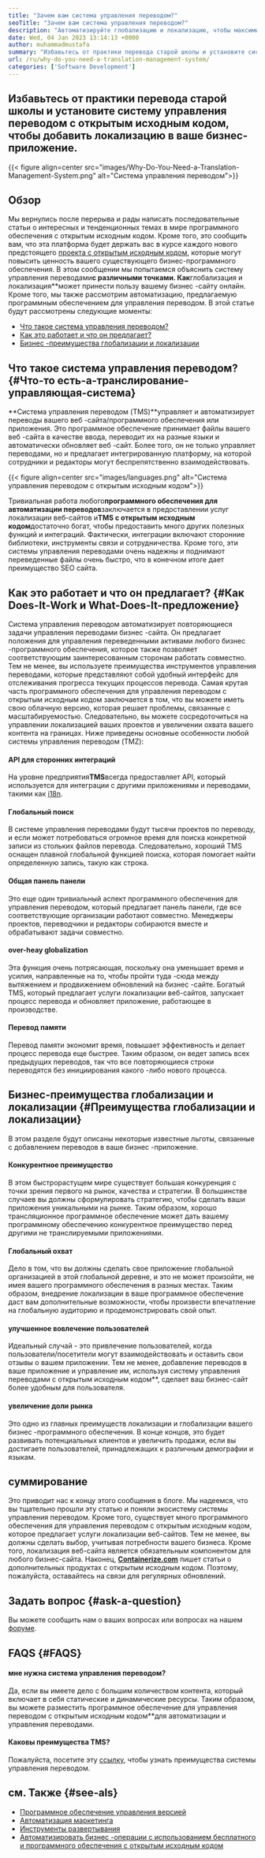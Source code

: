 ```yaml
---
title: "Зачем вам система управления переводом?" 
seoTitle: "Зачем вам система управления переводом?" 
description: "Автоматизируйте глобализацию и локализацию, чтобы максимизировать охват ваших продуктов. Давайте рассмотрим, как ваше программное обеспечение использует систему управления переводом." 
date: Wed, 04 Jan 2023 13:14:13 +0000
author: muhammadmustafa
summary: "Избавьтесь от практики перевода старой школы и установите систему управления переводом с открытым исходным кодом, чтобы добавить локализацию в ваше бизнес-приложение." 
url: /ru/why-do-you-need-a-translation-management-system/
categories: ['Software Development']
---
```


## Избавьтесь от практики перевода старой школы и установите систему управления переводом с открытым исходным кодом, чтобы добавить локализацию в ваше бизнес-приложение.

{{< figure align=center src="images/Why-Do-You-Need-a-Translation-Management-System.png" alt="Система управления переводом">}}


## Обзор
Мы вернулись после перерыва и рады написать последовательные статьи о интересных и тенденционных темах в мире программного обеспечения с открытым исходным кодом. Кроме того, это сообщить вам, что эта платформа будет держать вас в курсе каждого нового предстоящего [проекта с открытым исходным кодом][1], которые могут повысить ценность вашего существующего бизнес-программного обеспечения.
В этом сообщении мы попытаемся объяснить систему управления переводами**с различными точками. Как**глобализация и локализация**может принести пользу вашему бизнес -сайту онлайн. Кроме того, мы также рассмотрим автоматизацию, предлагаемую программным обеспечением для управления переводом.
В этой статье будут рассмотрены следующие моменты:
  * [Что такое система управления переводом?][2]
  * [Как это работает и что он предлагает? ][3]
  * [Бизнес -преимущества глобализации и локализации][4]

## Что такое система управления переводом?   {#Что-то есть-а-транслирование-управляющая-система}
**Система управления переводом (TMS)**управляет и автоматизирует переводы вашего веб -сайта/программного обеспечения или приложения. Это программное обеспечение принимает файлы вашего веб -сайта в качестве ввода, переводит их на разные языки и автоматически обновляет веб -сайт. Более того, он не только управляет переводами, но и предлагает интегрированную платформу, на которой сотрудники и редакторы могут беспрепятственно взаимодействовать.

{{< figure align=center src="images/languages.png" alt="Система управления переводом с открытым исходным кодом">}}

Тривиальная работа любого**программного обеспечения для автоматизации переводов**заключается в предоставлении услуг локализации веб-сайтов и**TMS с открытым исходным кодом**достаточно богат, чтобы предоставить много других полезных функций и интеграций. Фактически, интеграции включают сторонние библиотеки, инструменты связи и сотрудничества. Кроме того, эти системы управления переводами очень надежны и поднимают переведенные файлы очень быстро, что в конечном итоге дает преимущество SEO сайта.

## Как это работает и что он предлагает?   {#Как Does-It-Work и What-Does-It-предложение}
Система управления переводом автоматизирует повторяющиеся задачи управления переводами бизнес -сайта. Он предлагает положения для управления переведенными активами любого бизнес -программного обеспечения, которое также позволяет соответствующим заинтересованным сторонам работать совместно. Тем не менее, вы используете преимущества инструментов управления переводами, которые представляют собой удобный интерфейс для отслеживания прогресса текущих процессов перевода.
Самая крутая часть программного обеспечения для управления переводом с открытым исходным кодом заключается в том, что вы можете иметь свою облачную версию, которая решает проблемы, связанные с масштабируемостью. Следовательно, вы можете сосредоточиться на управлении локализацией ваших проектов и увеличении охвата вашего контента на границах.
Ниже приведены основные особенности любой системы управления переводом (TMZ):

#### **API для сторонних интеграций**
На уровне предприятия**TMS**всегда предоставляет API, который используется для интеграции с другими приложениями и переводами, такими как [i18n][5].

#### Глобальный поиск
В системе управления переводами будут тысячи проектов по переводу, и если может потребоваться огромное время для поиска конкретной записи из стольких файлов перевода. Следовательно, хороший TMS оснащен плавной глобальной функцией поиска, которая помогает найти определенную запись, такую ​​как строка.

#### Общая панель панели
Это еще один тривиальный аспект программного обеспечения для управления переводом, который предлагает панель панели, где все соответствующие организации работают совместно. Менеджеры проектов, переводчики и редакторы собираются вместе и обрабатывают задачи совместно.

#### over-heay globalization
Эта функция очень потрясающая, поскольку она уменьшает время и усилия, направленные на то, чтобы пройти туда -сюда между вытяжением и продвижением обновлений на бизнес -сайте. Богатый TMS, который предлагает услуги локализации веб-сайтов, запускает процесс перевода и обновляет приложение, работающее в производстве.

#### Перевод памяти
Перевод памяти экономит время, повышает эффективность и делает процесс перевода еще быстрее. Таким образом, он ведет запись всех предыдущих переводов, так что все повторяющиеся строки переводятся без инициирования какого -либо нового процесса.

## Бизнес-преимущества глобализации и локализации   {#Преимущества глобализации и локализации}
В этом разделе будут описаны некоторые известные льготы, связанные с добавлением переводов в ваше бизнес -приложение.

#### Конкурентное преимущество
В этом быстрорастущем мире существует большая конкуренция с точки зрения первого на рынок, качества и стратегии. В большинстве случаев вы должны сформулировать стратегию, чтобы сделать ваши приложения уникальными на рынке. Таким образом, хорошо трансляционное программное обеспечение может дать вашему программному обеспечению конкурентное преимущество перед другими не транслируемыми приложениями.

#### Глобальный охват
Дело в том, что вы должны сделать свое приложение глобальной организацией в этой глобальной деревне, и это не может произойти, не имея вашего программного обеспечения в разных местах. Таким образом, внедрение локализации в ваше программное обеспечение даст вам дополнительные возможности, чтобы произвести впечатление на глобальную аудиторию и продемонстрировать свой опыт.

#### улучшенное вовлечение пользователей
Идеальный случай - это привлечение пользователей, когда пользователи/посетители могут взаимодействовать и оставить свои отзывы о вашем приложении. Тем не менее, добавление переводов в ваше приложение и управление им, используя систему управления переводами с открытым исходным кодом**, сделает ваш бизнес-сайт более удобным для пользователя.

#### увеличение доли рынка
Это одно из главных преимуществ локализации и глобализации вашего бизнес -программного обеспечения. В конце концов, это будет развивать потенциальных клиентов и увеличить продажи, если вы достигаете пользователей, принадлежащих к различным демографии и языкам.

## суммирование
Это приводит нас к концу этого сообщения в блоге. Мы надеемся, что вы тщательно прошли эту статью и поняли экосистему системы управления переводом. Кроме того, существует много программного обеспечения для управления переводом с открытым исходным кодом, которое предлагает услуги локализации веб-сайтов. Тем не менее, вы должны сделать выбор, учитывая потребности вашего бизнеса. Кроме того, локализация веб-сайта является обязательным компонентом для любого бизнес-сайта.
Наконец, [**Containerize.com**][6] пишет статьи о дополнительных продуктах с открытым исходным кодом. Поэтому, пожалуйста, оставайтесь на связи для регулярных обновлений.

## Задать вопрос   {#ask-a-question}
Вы можете сообщить нам о ваших вопросах или вопросах на нашем [форуме][7].

## FAQS   {#FAQS}

#### **мне нужна система управления переводом?**
Да, если вы имеете дело с большим количеством контента, который включает в себя статические и динамические ресурсы. Таким образом, вы можете разместить программное обеспечение для управления переводом с открытым исходным кодом**для автоматизации и управления переводами.

#### **Каковы преимущества TMS?**
Пожалуйста, посетите эту [ссылку][4], чтобы узнать преимущества системы управления переводом.

## см. Также   {#see-als}
  * [Программное обеспечение управления версией][8]
  * [Автоматизация маркетинга][9]
  * [Инструменты развертывания][10]
  * [Автоматизировать бизнес -операции с использованием бесплатного и программного обеспечения с открытым исходным кодом][11]

  
[1]: https://products.containerize.com/
[2]: #What-is-a-translation-management-system
[3]: #How-does-it-work-and-what-does-it-offer
[4]: #Benefits-of-globalization-and-localization
[5]: https://www.npmjs.com/package/i18n
[6]: https://www.containerize.com/
[7]: https://forum.containerize.com/
[8]: https://blog.containerize.com/category/version-control-software/
[9]: https://blog.containerize.com/category/marketing-automation/
[10]: https://blog.containerize.com/category/deployment-tools/
[11]: https://blog.containerize.com/blogging/automate-business-operations-using-open-source-software/
